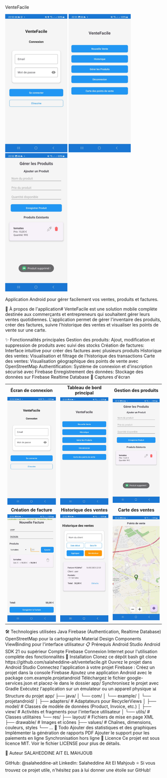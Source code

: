 VenteFacile
<div><td><img src="screenshots/login.jpeg" width="200"/></td> <td><img src="screenshots/dashboard.jpeg" width="200"/></td> <td><img src="screenshots/products.jpeg" width="200"/></td> </div>

Application Android pour gérer facilement vos ventes, produits et factures.

📱 À propos de l'application#
VenteFacile est une solution mobile complète destinée aux commerçants et entrepreneurs qui souhaitent gérer leurs ventes quotidiennes. L'application permet de gérer l'inventaire des produits, créer des factures, suivre l'historique des ventes et visualiser les points de vente sur une carte.

✨ Fonctionnalités principales
Gestion des produits: Ajout, modification et suppression de produits avec suivi des stocks
Création de factures: Interface intuitive pour créer des factures avec plusieurs produits
Historique des ventes: Visualisation et filtrage de l'historique des transactions
Carte des ventes: Visualisation géographique des points de vente avec OpenStreetMap
Authentification: Système de connexion et d'inscription sécurisé avec Firebase
Enregistrement des données: Stockage des données sur Firebase Realtime Database
📸 Captures d'écran
<div align="center"> <table> <tr> <td align="center"><b>Écran de connexion</b></td> <td align="center"><b>Tableau de bord principal</b></td> <td align="center"><b>Gestion des produits</b></td> </tr> <tr> <td><img src="screenshots/login.jpeg" width="200"/></td> <td><img src="screenshots/dashboard.jpeg" width="200"/></td> <td><img src="screenshots/products.jpeg" width="200"/></td> </tr> <tr> <td align="center"><b>Création de facture</b></td> <td align="center"><b>Historique des ventes</b></td> <td align="center"><b>Carte des ventes</b></td> </tr> <tr> <td><img src="screenshots/invoice.jpeg" width="200"/></td> <td><img src="screenshots/sales_history.jpeg" width="200"/></td> <td><img src="screenshots/sales_map.jpeg" width="200"/></td> </tr> </table> </div>
🛠️ Technologies utilisées
Java
Firebase (Authentication, Realtime Database)
OpenStreetMap pour la cartographie
Material Design Components
ViewBinding pour l'interface utilisateur
📋 Prérequis
Android Studio
Android SDK 21 ou supérieur
Compte Firebase
Connexion Internet pour l'utilisation complète des fonctionnalités
🚀 Installation
Clonez ce dépôt
bash
git clone https://github.com/salaheddine-ait/ventefacile.git
Ouvrez le projet dans Android Studio
Connectez l'application à votre projet Firebase :
Créez un projet dans la console Firebase
Ajoutez une application Android avec le package com.example.projetandroid
Téléchargez le fichier google-services.json et placez-le dans le dossier app/
Synchronisez le projet avec Gradle
Exécutez l'application sur un émulateur ou un appareil physique
📊 Structure du projet
app/
├── java/
│   └── com/
│       └── example/
│           └── projetandroid/
│               ├── adapters/    # Adaptateurs pour RecyclerViews
│               ├── model/       # Classes de modèle de données (Product, Invoice, etc.)
│               ├── view/        # Activités et fragments pour l'interface utilisateur
│               └── utils/       # Classes utilitaires
└── res/
    ├── layout/                  # Fichiers de mise en page XML
    ├── drawable/                # Images et icônes
    ├── values/                  # Chaînes, dimensions, couleurs, styles
    └── ...
📝 Todo
 Ajouter des statistiques et des graphiques
 Implémenter la génération de rapports PDF
 Ajouter le support pour les paiements en ligne
 Synchronisation hors ligne
📄 Licence
Ce projet est sous licence MIT. Voir le fichier LICENSE pour plus de détails.

👤 Auteur
SALAHEDDINE AIT EL MAHJOUB

GitHub: @salaheddine-ait
LinkedIn: Salaheddine Ait El Mahjoub
⭐️ Si vous trouvez ce projet utile, n'hésitez pas à lui donner une étoile sur GitHub!

